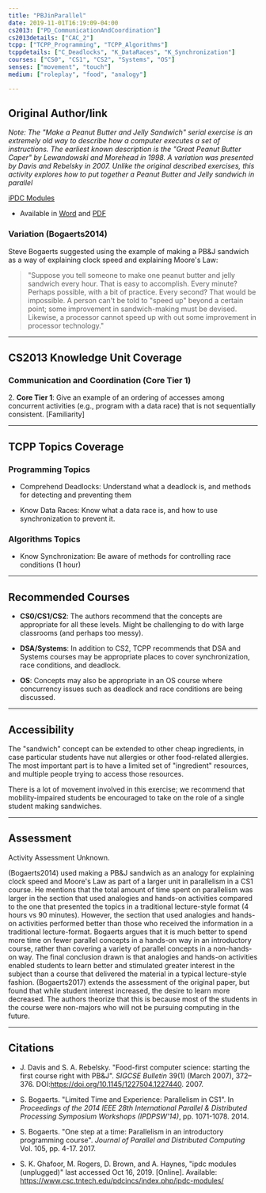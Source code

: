 ```yaml
---
title: "PBJinParallel"
date: 2019-11-01T16:19:09-04:00
cs2013: ["PD_CommunicationAndCoordination"]
cs2013details: ["CAC_2"]
tcpp: ["TCPP_Programming", "TCPP_Algorithms"]
tcppdetails: ["C_Deadlocks", "K_DataRaces", "K_Synchronization"]
courses: ["CS0", "CS1", "CS2", "Systems", "OS"]
senses: ["movement", "touch"]
medium: ["roleplay", "food", "analogy"]

---
```


## Original Author/link

_Note: The "Make a Peanut Butter and Jelly Sandwich" serial exercise is an extremely old way to describe how a computer executes a set of instructions. The earliest known description is the "Great Peanut Butter Caper" by Lewandowski and Morehead in 1998. A variation was presented by Davis and Rebelsky in 2007. Unlike the original described exercises, this activity explores how to put together a Peanut Butter and Jelly sandwich in parallel_


[iPDC Modules](https://www.csc.tntech.edu/pdcincs/index.php/ipdc-modules/)

* Available in [Word](https://www.csc.tntech.edu/pdcincs/resources/modules/unplugged/pb&j_making/PBJ%20in%20Parallel.docx) and [PDF](https://www.csc.tntech.edu/pdcincs/resources/modules/unplugged/pb&j_making/PBJ%20in%20Parallel.pdf)

### Variation (Bogaerts2014)

Steve Bogaerts suggested using the example of making a PB&J sandwich as a way of explaining clock speed and explaining Moore's Law:

> "Suppose you tell someone to make one peanut butter and jelly sandwich every hour. That is easy to accomplish. Every minute? Perhaps possible, with a bit of practice. Every second? That would be impossible. A person can't be told to "speed up" beyond a certain point; some improvement in sandwich-making must be devised. Likewise, a processor cannot speed up with out some improvement in processor technology."



---

## CS2013 Knowledge Unit Coverage

### Communication and Coordination (Core Tier 1)

2\. **Core Tier 1**: Give an example of an ordering of accesses among concurrent activities (e.g., program with a data race) that is not sequentially consistent. [Familiarity]

---

## TCPP Topics Coverage

### Programming Topics

* Comprehend Deadlocks: Understand what a deadlock is, and methods for detecting and preventing them

*  Know Data Races: Know what a data race is, and how to use synchronization to prevent it.

### Algorithms Topics

*  Know Synchronization: Be aware of methods for controlling race conditions (1 hour)

---

## Recommended Courses

* **CS0/CS1/CS2**: The authors recommend that the concepts are appropriate for 
  all these levels. Might be challenging to do with large classrooms (and 
  perhaps too messy).

* **DSA/Systems**: In addition to CS2, TCPP recommends that DSA and Systems 
  courses may be appropriate places to cover synchronization, race conditions, 
  and deadlock. 

* **OS**: Concepts may also be appropriate in an OS course 
  where concurrency issues such as deadlock and race conditions are being 
  discussed.

---

## Accessibility

The "sandwich" concept can be extended to other cheap ingredients, in case
particular students have nut allergies or other food-related allergies. The 
most important part is to have a limited set of "ingredient" resources, and 
multiple people trying to access those resources.

There is a lot of movement involved in this exercise; we recommend that 
mobility-impaired students be encouraged to take on the role of a 
single student making sandwiches. 

---


## Assessment 

Activity Assessment Unknown.

(Bogaerts2014) used making a PB&J sandwich as an analogy for explaining clock speed and Moore's Law as part of a larger unit in parallelism in a CS1 course. He mentions that the total amount 
of time spent on parallelism was larger in the section that used analogies and hands-on activities compared 
to the one that presented the topics in a traditional lecture-style format (4 hours vs 90 minutes). However, 
the section that used analogies and hands-on activities performed better than those who received the 
information in a traditional lecture-format. Bogaerts argues that it is much better to spend more time on 
fewer parallel concepts in a hands-on way in an introductory course, rather than covering a variety of 
parallel concepts in a non-hands-on way. The final conclusion drawn is that analogies and hands-on activities 
enabled students to learn better and stimulated greater interest in the subject than a course that 
delivered the material in a typical lecture-style fashion. (Bogaerts2017) extends the assessment of the 
original paper, but found that while student interest increased, the desire to learn more decreased. The authors
theorize that this is because most of the students in the course were non-majors who will not be pursuing 
computing in the future. 

---

## Citations

* J. Davis and S. A. Rebelsky. "Food-first computer science: starting the first course right with PB&J". _SIGCSE Bulletin_ 39(1) (March 2007), 372–376. DOI:https://doi.org/10.1145/1227504.1227440. 2007. 

* S. Bogaerts. "Limited Time and Experience: Parallelism in CS1". In _Proceedings of the 2014 IEEE 28th International Parallel & Distributed Processing Symposium Workshops  (IPDPSW'14)_, pp. 1071-1078. 2014.

* S. Bogaerts. "One step at a time: Parallelism in an introductory programming course". _Journal of Parallel and Distributed Computing_ Vol. 105, pp. 4-17. 2017.

* S. K. Ghafoor, M. Rogers, D. Brown, and A. Haynes, "ipdc modules (unplugged)" 
 last accessed Oct 16, 2019. [Online]. Available: https://www.csc.tntech.edu/pdcincs/index.php/ipdc-modules/

